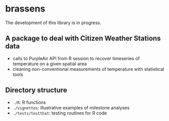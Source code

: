 # brassens

The development of this library is in progress.

## A package to deal with Citizen Weather Stations data
- calls to PurpleAir API from R session to recover timeseries of temperature on a given spatial area
- cleaning non-conventional measurements of temperature with statistical tools
 

## Directory structure
- `./R`: R functions  
- `./vignettes`: illustrative examples of milestone analyses  
- `./tests/testthat`: testing routines for R code


